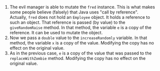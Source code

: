 1. The evil manager is able to mutate the `fred` instance. This is what makes some people believe (falsely) that Java uses "call by reference". Actually, `fred` does  not hold an `Employee` object. It holds a reference to such an object. That reference is passed (by value) to the `giveRandomRaise` method. In that method, the variable `e` is a copy of the reference. It can be used to mutate the object.
2. Now we pass a `double` value to the `increaseRandomly` variable. In that method, the variable `x` is a copy of the value. Modifying the copy has no effect on the original value.
3. As in the previous case, `e` is a copy of the value that was passed to the `replaceWithZombie` method. Modifying the copy has no effect on the original value.
